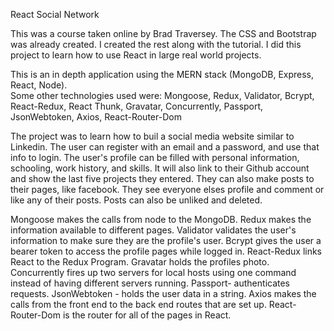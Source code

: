 React Social Network

This was a course taken online by Brad Traversey.  The CSS and Bootstrap was already created.  I created the rest along with the tutorial. I did this project to learn how to use React in large real world projects.

This is an in depth application using the MERN stack (MongoDB, Express, React, Node).  
Some other technologies used were: Mongoose, Redux, Validator, Bcrypt, React-Redux, React Thunk, Gravatar, Concurrently, Passport, JsonWebtoken, Axios, React-Router-Dom

The project was to learn how to buil a social media website similar to Linkedin. The user can register with an email and a password, and use that info to login.  The user's profile can be filled with personal information, schooling, work history, and skills. It will also link to their Github account and show the last five projects they entered.  They can also make posts to their pages, like facebook.  They see everyone elses profile and comment or like any of their posts. Posts can also be unliked and deleted.

Mongoose makes the calls from node to the MongoDB.
Redux makes the information available to different pages.
Validator validates the user's information to make sure they are the profile's user.
Bcrypt gives the user a bearer token to access the profile pages while logged in.
React-Redux links React to the Redux Program. 
Gravatar holds the profiles photo.
Concurrently fires up two servers for local hosts using one command instead of having different servers running.
Passport- authenticates requests.
JsonWebtoken - holds the user data in a string.
Axios makes the calls from the front end to the back end routes that are set up.
React-Router-Dom is the router for all of the pages in React.
